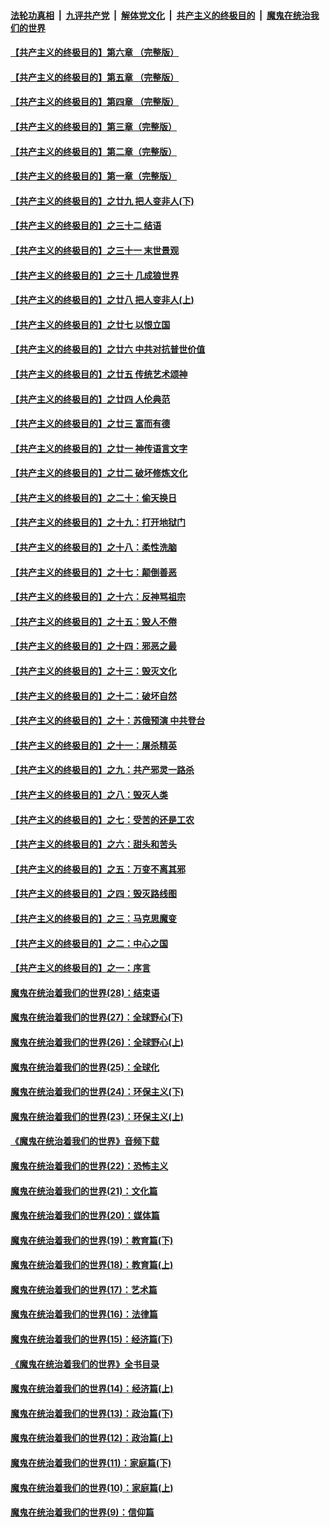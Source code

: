 ####  [法轮功真相](../../../../basic/blob/master/README.md?t=02050401) &nbsp;|&nbsp; [九评共产党](../../../../9ping.md/blob/master/README.md?t=02050401) &nbsp;|&nbsp; [解体党文化](../../../../jtdwh.md/blob/master/README.md?t=02050401)  &nbsp;|&nbsp; [共产主义的终极目的](../../../../gczydzjmd.md/blob/master/README.md?t=02050401) &nbsp;|&nbsp; [魔鬼在统治我们的世界](../../../../mgztzwmdsj.md/blob/master/README.md?t=02050401) 

#### [【共产主义的终极目的】第六章 （完整版）](../pages/nsc422/n11428913.md?t=02050401) 

#### [【共产主义的终极目的】第五章 （完整版）](../pages/nsc422/n11428912.md?t=02050401) 

#### [【共产主义的终极目的】第四章 （完整版）](../pages/nsc422/n11428907.md?t=02050401) 

#### [【共产主义的终极目的】第三章（完整版）](../pages/nsc422/n11428848.md?t=02050401) 

#### [【共产主义的终极目的】第二章（完整版）](../pages/nsc422/n11428831.md?t=02050401) 

#### [【共产主义的终极目的】第一章（完整版）](../pages/nsc422/n11417651.md?t=02050401) 

#### [【共产主义的终极目的】之廿九 把人变非人(下)](../pages/nsc422/n11344140.md?t=02050401) 

#### [【共产主义的终极目的】之三十二 结语](../pages/nsc422/n11360535.md?t=02050401) 

#### [【共产主义的终极目的】之三十一 末世景观](../pages/nsc422/n11351129.md?t=02050401) 

#### [【共产主义的终极目的】之三十 几成狼世界](../pages/nsc422/n11348280.md?t=02050401) 

#### [【共产主义的终极目的】之廿八 把人变非人(上)](../pages/nsc422/n11340492.md?t=02050401) 

#### [【共产主义的终极目的】之廿七 以恨立国](../pages/nsc422/n11336944.md?t=02050401) 

#### [【共产主义的终极目的】之廿六 中共对抗普世价值](../pages/nsc422/n11324785.md?t=02050401) 

#### [【共产主义的终极目的】之廿五 传统艺术颂神](../pages/nsc422/n11296396.md?t=02050401) 

#### [【共产主义的终极目的】之廿四 人伦典范](../pages/nsc422/n11296397.md?t=02050401) 

#### [【共产主义的终极目的】之廿三 富而有德](../pages/nsc422/n11283598.md?t=02050401) 

#### [【共产主义的终极目的】之廿一 神传语言文字](../pages/nsc422/n11263265.md?t=02050401) 

#### [【共产主义的终极目的】之廿二 破坏修炼文化](../pages/nsc422/n11245728.md?t=02050401) 

#### [【共产主义的终极目的】之二十：偷天换日](../pages/nsc422/n11238846.md?t=02050401) 

#### [【共产主义的终极目的】之十九：打开地狱门](../pages/nsc422/n11206376.md?t=02050401) 

#### [【共产主义的终极目的】之十八：柔性洗脑](../pages/nsc422/n11199994.md?t=02050401) 

#### [【共产主义的终极目的】之十七：颠倒善恶](../pages/nsc422/n11179782.md?t=02050401) 

#### [【共产主义的终极目的】之十六：反神骂祖宗](../pages/nsc422/n11166798.md?t=02050401) 

#### [【共产主义的终极目的】之十五：毁人不倦](../pages/nsc422/n11166792.md?t=02050401) 

#### [【共产主义的终极目的】之十四：邪恶之最](../pages/nsc422/n11150249.md?t=02050401) 

#### [【共产主义的终极目的】之十三：毁灭文化](../pages/nsc422/n11135227.md?t=02050401) 

#### [【共产主义的终极目的】之十二：破坏自然](../pages/nsc422/n11135214.md?t=02050401) 

#### [【共产主义的终极目的】之十：苏俄预演 中共登台](../pages/nsc422/n11118424.md?t=02050401) 

#### [【共产主义的终极目的】之十一：屠杀精英](../pages/nsc422/n11118442.md?t=02050401) 

#### [【共产主义的终极目的】之九：共产邪灵一路杀](../pages/nsc422/n11114139.md?t=02050401) 

#### [【共产主义的终极目的】之八：毁灭人类](../pages/nsc422/n11108503.md?t=02050401) 

#### [【共产主义的终极目的】之七：受苦的还是工农](../pages/nsc422/n11101809.md?t=02050401) 

#### [【共产主义的终极目的】之六：甜头和苦头](../pages/nsc422/n11096971.md?t=02050401) 

#### [【共产主义的终极目的】之五：万变不离其邪](../pages/nsc422/n11091285.md?t=02050401) 

#### [【共产主义的终极目的】之四：毁灭路线图](../pages/nsc422/n11086284.md?t=02050401) 

#### [【共产主义的终极目的】之三：马克思魔变](../pages/nsc422/n11061941.md?t=02050401) 

#### [【共产主义的终极目的】之二：中心之国](../pages/nsc422/n11047728.md?t=02050401) 

#### [【共产主义的终极目的】之一：序言](../pages/nsc422/n11086077.md?t=02050401) 

#### [魔鬼在统治着我们的世界(28)：结束语](../pages/nsc422/n10936246.md?t=02050401) 

#### [魔鬼在统治着我们的世界(27)：全球野心(下)](../pages/nsc422/n10928319.md?t=02050401) 

#### [魔鬼在统治着我们的世界(26)：全球野心(上)](../pages/nsc422/n10900318.md?t=02050401) 

#### [魔鬼在统治着我们的世界(25)：全球化](../pages/nsc422/n10788205.md?t=02050401) 

#### [魔鬼在统治着我们的世界(24)：环保主义(下)](../pages/nsc422/n10695307.md?t=02050401) 

#### [魔鬼在统治着我们的世界(23)：环保主义(上)](../pages/nsc422/n10688613.md?t=02050401) 

#### [《魔鬼在统治着我们的世界》音频下载](../pages/nsc422/n10635553.md?t=02050401) 

#### [魔鬼在统治着我们的世界(22)：恐怖主义](../pages/nsc422/n10614727.md?t=02050401) 

#### [魔鬼在统治着我们的世界(21)：文化篇](../pages/nsc422/n10597706.md?t=02050401) 

#### [魔鬼在统治着我们的世界(20)：媒体篇](../pages/nsc422/n10586579.md?t=02050401) 

#### [魔鬼在统治着我们的世界(19)：教育篇(下)](../pages/nsc422/n10564808.md?t=02050401) 

#### [魔鬼在统治着我们的世界(18)：教育篇(上)](../pages/nsc422/n10526970.md?t=02050401) 

#### [魔鬼在统治着我们的世界(17)：艺术篇](../pages/nsc422/n10499093.md?t=02050401) 

#### [魔鬼在统治着我们的世界(16)：法律篇](../pages/nsc422/n10485969.md?t=02050401) 

#### [魔鬼在统治着我们的世界(15)：经济篇(下)](../pages/nsc422/n10469975.md?t=02050401) 

#### [《魔鬼在统治着我们的世界》全书目录](../pages/nsc422/n10464261.md?t=02050401) 

#### [魔鬼在统治着我们的世界(14)：经济篇(上)](../pages/nsc422/n10457370.md?t=02050401) 

#### [魔鬼在统治着我们的世界(13)：政治篇(下)](../pages/nsc422/n10448270.md?t=02050401) 

#### [魔鬼在统治着我们的世界(12)：政治篇(上)](../pages/nsc422/n10444576.md?t=02050401) 

#### [魔鬼在统治着我们的世界(11)：家庭篇(下)](../pages/nsc422/n10440961.md?t=02050401) 

#### [魔鬼在统治着我们的世界(10)：家庭篇(上)](../pages/nsc422/n10435448.md?t=02050401) 

#### [魔鬼在统治着我们的世界(9)：信仰篇](../pages/nsc422/n10432159.md?t=02050401) 


